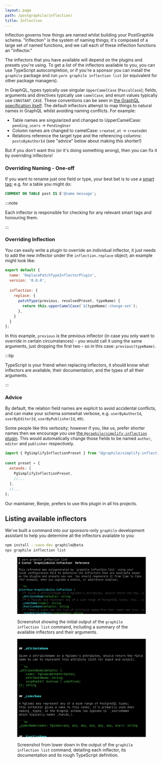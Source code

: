 ```yaml
---
layout: page
path: /postgraphile/inflection/
title: Inflection
---
```


Inflection governs how things are named whilst building your PostGraphile
schema. "Inflection" is the system of naming things; it's composed of a large
set of named functions, and we call each of these inflection functions an
"inflector."

The inflectors that you have available will depend on the plugins and presets
you're using. To get a list of the inflectors available to you, you can use
TypeScript autocompletion, or if you're a sponsor you can install the
`graphile` package and run `yarn graphile inflection list` (or equivalent for
other package managers).

In GraphQL, types typically use singular `UpperCamelCase` (`PascalCase`);
fields, arguments and directives typically use `camelCase`; and enum values
typically use `CONSTANT_CASE`. These conventions can be seen in [the GraphQL
specification itself](https://spec.graphql.org/draft/#example-916f4). The
default inflectors attempt to map things to natural names in GraphQL whilst
avoiding naming conflicts. For example:

- Table names are singularized and changed to UpperCamelCase: `pending_users` →
  `PendingUser`
- Column names are changed to camelCase: `created_at` → `createdAt`
- Relations reference the target type and the referencing columns:
  `postsByAuthorId` (see "advice" below about making this shorter!)

But if you don't want this (or it's doing something wrong), then you can fix it
by overriding inflectors!

### Overriding Naming - One-off

If you want to rename just one field or type, your best bet is to use a
[smart tag](./smart-tags.md); e.g. for a table you might do:

```sql
COMMENT ON TABLE post IS E'@name message';
```

:::note

Each inflector is responsible for checking for any relevant smart tags and
honouring them.

:::

### Overriding Inflection

You can easily write a plugin to override an individual inflector, it just
needs to add the new inflector under the `inflection.replace` object; an
example might look like:

```js
export default {
  name: 'ReplacePatchTypeInflectorPlugin',
  version: '0.0.0',

  inflection: {
    replace: {
      patchType(previous, resolvedPreset, typeName) {
        return this.upperCamelCase(`${typeName}-change-set`);
      },
    }
  }
};
```

In this example, `previous` is the previous inflector (in case you only want to
override in certain circumstances) - you would call it using the same
arguments, just dropping the first two - so in this case: `previous(typeName)`.

:::tip

TypeScript is your friend when replacing inflectors, it should know what
inflectors are available, their documentation, and the types of all their
arguments.

:::

### Advice

By default, the relation field names are explicit to avoid accidental
conflicts, and can make your schema somewhat verbose, e.g. `userByAuthorId`,
`userByEditorId`, `userByPublisherId`, etc.

Some people like this verbosity; however if you, like us, prefer shorter names
then we encourage you use
[the `@graphile/simplify-inflection` plugin](https://www.npmjs.com/package/@graphile/simplify-inflection).
This would automatically change those fields to be named `author`, `editor` and
`publisher` respectively.

```js title="graphile.config.mjs"
import { PgSimplifyInflectionPreset } from "@graphile/simplify-inflection";

const preset = {
  extends: [
    PgSimplifyInflectionPreset,
    //...
  ],
  //...
};
```

Our maintainer, Benjie, prefers to use this plugin in all his projects.

## Listing available inflectors

We've built a command into our sponsors-only `graphile` development assistant
to help you determine all the inflectors available to you:

```bash npm2yarn
npm install --save-dev graphile@beta
npx graphile inflection list
```

<figure>

![Initial output of the `graphile inflection list` command](./graphile-inflection-list-1.png)

<figcaption>Screenshot showing the initial output of the <code>graphile inflection list</code> command, including a summary of the available inflectors and their arguments.</figcaption>
</figure>

<figure>

![More detailed output from later in the `graphile inflection list` command](./graphile-inflection-list-2.png)

<figcaption>Screenshot from lower down in the output of the <code>graphile inflection list</code> command, detailing each inflector, its documentation and its rough TypeScript definition.</figcaption>
</figure>
